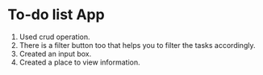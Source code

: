 # To-do list App

1. Used crud operation.
2. There is a filter button too that helps you to filter the tasks accordingly.
3. Created an input box.
4. Created a place to view information.
